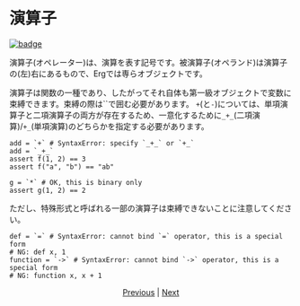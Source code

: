 # 演算子

[![badge](https://img.shields.io/endpoint.svg?url=https%3A%2F%2Fgezf7g7pd5.execute-api.ap-northeast-1.amazonaws.com%2Fdefault%2Fsource_up_to_date%3Fowner%3Derg-lang%26repos%3Derg%26ref%3Dmain%26path%3Ddoc/EN/syntax/06_operator.md%26commit_hash%3Deccd113c1512076c367fb87ea73406f91ff83ba7)](https://gezf7g7pd5.execute-api.ap-northeast-1.amazonaws.com/default/source_up_to_date?owner=erg-lang&repos=erg&ref=main&path=doc/EN/syntax/06_operator.md&commit_hash=eccd113c1512076c367fb87ea73406f91ff83ba7)

演算子(オペレーター)は、演算を表す記号です。被演算子(オペランド)は演算子の(左)右にあるもので、Ergでは専らオブジェクトです。

演算子は関数の一種であり、したがってそれ自体も第一級オブジェクトで変数に束縛できます。束縛の際は``で囲む必要があります。
`+`(と`-`)については、単項演算子と二項演算子の両方が存在するため、一意化するために`_+_`(二項演算)/`+_`(単項演算)のどちらかを指定する必要があります。

```erg
add = `+` # SyntaxError: specify `_+_` or `+_`
add = `_+_`
assert f(1, 2) == 3
assert f("a", "b") == "ab"

g = `*` # OK, this is binary only
assert g(1, 2) == 2
```

ただし、特殊形式と呼ばれる一部の演算子は束縛できないことに注意してください。

```erg
def = `=` # SyntaxError: cannot bind `=` operator, this is a special form
# NG: def x, 1
function = `->` # SyntaxError: cannot bind `->` operator, this is a special form
# NG: function x, x + 1
```

<p align='center'>
    <a href='./05_builtin_funcs.md'>Previous</a> | <a href='./07_side_effect.md'>Next</a>
</p>
